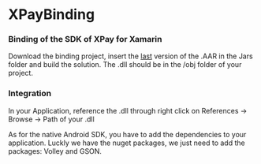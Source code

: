 # XPayBinding
### Binding of the SDK of XPay for Xamarin
Download the binding project, insert the [last](https://ecommerce.nexi.it/area-test) version of the .AAR in the Jars folder and build the solution.
The .dll should be in the /obj folder of your project.

### Integration
In your Application, reference the .dll through right click on References -> Browse -> Path of your .dll

As for the native Android SDK, you have to add the dependencies to your application. 
Luckly we have the nuget packages, we just need to add the packages: Volley and GSON.
